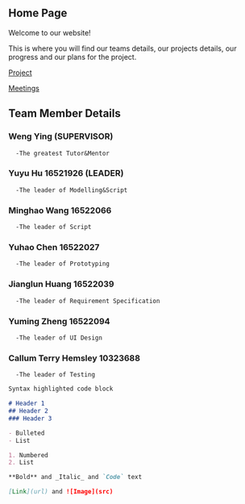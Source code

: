 ---
---

## Home Page

Welcome to our website!

This is where you will find our teams details, our projects details, our progress and our plans for the project.



[Project](https://callumhemsley.github.io/GRP-08/project)    


[Meetings](https://callumhemsley.github.io/GRP-08/meetings)



## Team Member Details



### Weng Ying (SUPERVISOR)
	  -The greatest Tutor&Mentor
	
### Yuyu Hu 16521926 (LEADER) 
	  -The leader of Modelling&Script


### Minghao Wang 16522066 
	  -The leader of Script

### Yuhao Chen 16522027
	  -The leader of Prototyping

### Jianglun Huang 16522039
	  -The leader of Requirement Specification


### Yuming Zheng 16522094
	  -The leader of UI Design



### Callum Terry Hemsley 10323688
	  -The leader of Testing

```markdown
Syntax highlighted code block

# Header 1
## Header 2
### Header 3

- Bulleted
- List

1. Numbered
2. List

**Bold** and _Italic_ and `Code` text

[Link](url) and ![Image](src)
```


